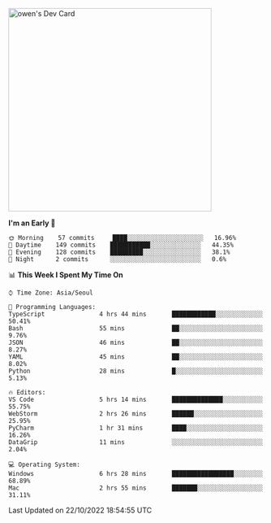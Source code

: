 <a href="https://app.daily.dev/owen_9066"><img src="https://api.daily.dev/devcards/51e5c69f10114f2abe0ae390c27b0828.png?r=hyb" width="400" alt="owen's Dev Card"/></a>

 
 <!--START_SECTION:waka-->
**I'm an Early 🐤** 

```text
🌞 Morning    57 commits     ████░░░░░░░░░░░░░░░░░░░░░   16.96% 
🌆 Daytime    149 commits    ███████████░░░░░░░░░░░░░░   44.35% 
🌃 Evening    128 commits    █████████░░░░░░░░░░░░░░░░   38.1% 
🌙 Night      2 commits      ░░░░░░░░░░░░░░░░░░░░░░░░░   0.6%

```


📊 **This Week I Spent My Time On** 

```text
⌚︎ Time Zone: Asia/Seoul

💬 Programming Languages: 
TypeScript               4 hrs 44 mins       ████████████░░░░░░░░░░░░░   50.41% 
Bash                     55 mins             ██░░░░░░░░░░░░░░░░░░░░░░░   9.76% 
JSON                     46 mins             ██░░░░░░░░░░░░░░░░░░░░░░░   8.27% 
YAML                     45 mins             ██░░░░░░░░░░░░░░░░░░░░░░░   8.02% 
Python                   28 mins             █░░░░░░░░░░░░░░░░░░░░░░░░   5.13%

🔥 Editors: 
VS Code                  5 hrs 14 mins       ██████████████░░░░░░░░░░░   55.75% 
WebStorm                 2 hrs 26 mins       ██████░░░░░░░░░░░░░░░░░░░   25.95% 
PyCharm                  1 hr 31 mins        ████░░░░░░░░░░░░░░░░░░░░░   16.26% 
DataGrip                 11 mins             ░░░░░░░░░░░░░░░░░░░░░░░░░   2.04%

💻 Operating System: 
Windows                  6 hrs 28 mins       █████████████████░░░░░░░░   68.89% 
Mac                      2 hrs 55 mins       ███████░░░░░░░░░░░░░░░░░░   31.11%

```


 Last Updated on 22/10/2022 18:54:55 UTC
<!--END_SECTION:waka-->
